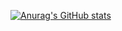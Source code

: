 
[![Anurag's GitHub stats](https://github-readme-stats.vercel.app/api?username=Ayushsinha106)](https://github.com/anuraghazra/github-readme-stats)
